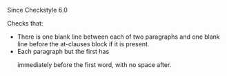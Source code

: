 Since Checkstyle 6.0

Checks that:

 *  There is one blank line between each of two paragraphs and one blank line before the at-clauses block if it is present.
 *  Each paragraph but the first has <p> immediately before the first word, with no space after.